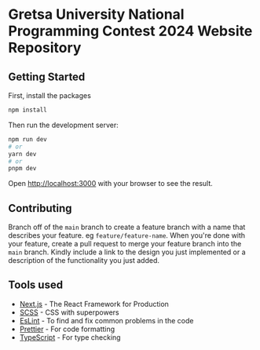 # Gretsa University National Programming Contest 2024  Website Repository


## Getting Started

First, install the packages

```bash
npm install
```

Then run the development server:

```bash
npm run dev
# or
yarn dev
# or
pnpm dev
```

Open [http://localhost:3000](http://localhost:3000) with your browser to see the result.

## Contributing

Branch off of the `main` branch to create a feature branch with a name that describes your feature. eg `feature/feature-name`. 
When you're done with your feature, create a pull request to merge your feature branch into the `main` branch. 
Kindly include a link to the design you just implemented or a description of the functionality you just added.

## Tools used

- [Next.js](https://nextjs.org/) - The React Framework for Production
- [SCSS](https://sass-lang.com/) - CSS with superpowers 
- [EsLint](https://eslint.org/) - To find and fix common problems in the code
- [Prettier](https://prettier.io/) - For code formatting
- [TypeScript](https://www.typescriptlang.org/) - For type checking